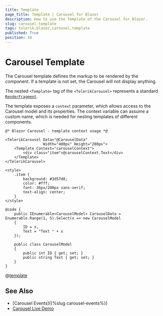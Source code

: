 ```yaml
---
title: Template
page_title: Template | Carousel for Blazor
description: How to use the Template of the Carousel for Blazor.
slug: carousel-template
tags: telerik,blazor,carousel,template
published: True
position: 10
---
```


# Carousel Template

The Carousel template defines the markup to be rendered by the component. If a template is not set, the Carousel will not display anything.

The nested `<Template>` tag of the `<TelerikCarousel>` represents a standard [`RenderFragment`](https://docs.microsoft.com/en-us/aspnet/core/blazor/components/templated-components).

The template exposes a `context` parameter, which allows access to the Carousel model and its properties. The context variable can assume a custom name, which is needed for nesting templates of different components.

````CSHTML
@* Blazor Carousel - template context usage *@

<TelerikCarousel Data="@CarouselData"
                 Width="400px" Height="200px">
    <Template Context="carouselContext">
        <div class="item">@carouselContext.Text</div>
    </Template>
</TelerikCarousel>

<style>
    .item {
        background: #3d57d8;
        color: #fff;
        font: 36px/200px sans-serif;
        text-align: center;
    }
</style>

@code {
    public IEnumerable<CarouselModel> CarouselData = Enumerable.Range(1, 5).Select(x => new CarouselModel
    {
        ID = x,
        Text = "Text " + x
    });

    public class CarouselModel
    {
        public int ID { get; set; }
        public string Text { get; set; }
    }
}
````

@[template](/_contentTemplates/carousel/general.md#carousel-item-class)

## See Also

* [Carousel Events]({%slug carousel-events%})
* [Carousel Live Demo](https://demos.telerik.com/blazor-ui/carousel/overview)
